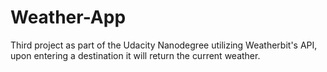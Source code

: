# Weather-App
Third project as part of the Udacity Nanodegree utilizing Weatherbit's API, upon entering a destination it will return the current weather. 
